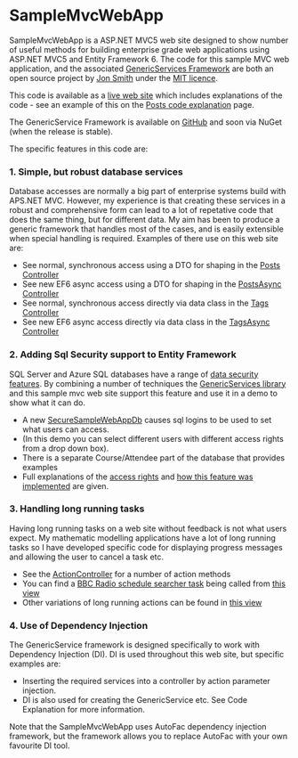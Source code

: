 SampleMvcWebApp
===============

SampleMvcWebApp is a ASP.NET MVC5 web site designed to show number of useful methods for building enterprise grade web applications using ASP.NET MVC5 and Entity Framework 6. The code for this sample MVC web application, and the associated [GenericServices Framework](https://github.com/JonPSmith/GenericServices) are both an open source project by [Jon Smith](http://www.thereformedprogrammer.net/about-me/) under the [MIT licence](http://opensource.org/licenses/MIT).

This code is available as a [live web site](http://samplemvcwebapp.net/) which includes explanations of the code - see an example of this on the [Posts code explanation](http://samplemvcwebapp.net/Posts/CodeView) page.

The GenericService Framework is available on [GitHub](https://github.com/JonPSmith/GenericServices) and soon via NuGet (when the release is stable).

The specific features in this code are:

### 1. Simple, but robust database services

Database accesses are normally a big part of enterprise systems build with APS.NET MVC. However, my experience is that creating these services in a robust and comprehensive form can lead to a lot of repetative code that does the same thing, but for different data. My aim has been to produce a generic framework that handles most of the cases, and is easily extensible when special handling is required. Examples of there use on this web site are:

 - See normal, synchronous access using a DTO for shaping in the [Posts Controller](https://github.com/JonPSmith/SampleMvcWebApp/blob/master/SampleWebApp/Controllers/PostsController.cs)
 - See new EF6 async access using a DTO for shaping in the [PostsAsync Controller](https://github.com/JonPSmith/SampleMvcWebApp/blob/master/SampleWebApp/Controllers/PostsAsyncController.cs)
 - See normal, synchronous access directly via data class in the [Tags Controller](https://github.com/JonPSmith/SampleMvcWebApp/blob/master/SampleWebApp/Controllers/TagsController.cs)
 - See new EF6 async access directly via data class in the [TagsAsync Controller](https://github.com/JonPSmith/SampleMvcWebApp/blob/master/SampleWebApp/Controllers/TagsAsyncController.cs)

### 2. Adding Sql Security support to Entity Framework</h4>

SQL Server and Azure SQL databases have a range of [data security features](http://msdn.microsoft.com/en-us/library/bb669078%28v=vs.110%29.aspx).
By combining a number of techniques the [GenericServices library](https://github.com/JonPSmith/GenericServices)
and this sample mvc web site support this feature and use it in a demo to show what it can do.

 - A new [SecureSampleWebAppDb](https://github.com/JonPSmith/SampleMvcWebApp/blob/master/DataLayer/DataClasses/SecureSampleWebAppDb.cs) causes sql logins to be used to set what users can access.
 - (In this demo you can select different users with different access rights from a drop down box).
 - There is a separate Course/Attendee part of the database that provides examples 
 - Full explanations of the [access rights](https://github.com/JonPSmith/SampleMvcWebApp/blob/master/SampleWebApp/Views/Security/Index.cshtml) and [how this feature was implemented](https://github.com/JonPSmith/SampleMvcWebApp/blob/master/SampleWebApp/Views/Security/CodeView.cshtml) are given.

### 3. Handling long running tasks

Having long running tasks on a web site without feedback is not what users expect. My mathematic modelling applications have a lot of long running tasks so I have developed specific code for displaying progress messages and allowing the user to cancel a task etc.

 - See the [ActionController](https://github.com/JonPSmith/SampleMvcWebApp/blob/master/SampleWebApp/Controllers/ActionController.cs) for a number of action methods
 - You can find a [BBC Radio schedule searcher task](https://github.com/JonPSmith/SampleMvcWebApp/blob/master/ServiceLayer/BBCScheduleService/Concrete/ScheduleSearcherAsync.cs) being called from [this view](https://github.com/JonPSmith/SampleMvcWebApp/blob/master/SampleWebApp/Views/Action/Radio4Search.cshtml)
 - Other variations of long running actions can be found in [this view](https://github.com/JonPSmith/SampleMvcWebApp/blob/master/SampleWebApp/Views/Action/Index.cshtml)

### 4. Use of Dependency Injection

 The GenericService framework is designed specifically to work with Dependency Injection (DI). DI is used throughout this web site, but specific examples are:

 - Inserting the required services into a controller by action parameter injection.
 - DI is also used for creating the GenericService etc. See Code Explanation for more information.

Note that the SampleMvcWebApp uses AutoFac dependency injection framework, but the framework allows you to replace AutoFac with your own favourite DI tool.
